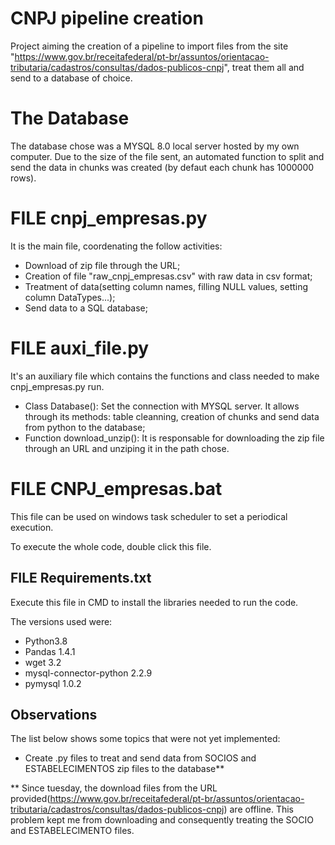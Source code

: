 # CNPJ pipeline creation

Project aiming the creation of a pipeline to import files from the site "https://www.gov.br/receitafederal/pt-br/assuntos/orientacao-tributaria/cadastros/consultas/dados-publicos-cnpj", treat them all and send to a database of choice.

# The Database

The database chose was a MYSQL 8.0 local server hosted by my own computer.
Due to the size of the file sent, an automated function to split and send the data in chunks was created (by defaut each chunk has 1000000 rows).

# FILE cnpj_empresas.py

It is the main file, coordenating the follow activities: 

  - Download of zip file through the URL;
  - Creation of file "raw_cnpj_empresas.csv" with raw data in csv format;
  - Treatment of data(setting column names, filling NULL values, setting column DataTypes...);
  - Send data to a SQL database; 

# FILE auxi_file.py

It's an auxiliary file which contains the functions and class needed to make cnpj_empresas.py run.

  - Class Database(): Set the connection with MYSQL server. It allows through its methods: table cleanning, creation of chunks and send data from python to the database;
  - Function download_unzip(): It is responsable for downloading the zip file through an URL and unziping it in the path chose.  


# FILE CNPJ_empresas.bat

This file can be used on windows task scheduler to set a periodical execution.

To execute the whole code, double click this file.


## FILE Requirements.txt

Execute this file in CMD to install the libraries needed to run the code.

The versions used were:
  - Python3.8
  - Pandas 1.4.1
  - wget 3.2
  - mysql-connector-python 2.2.9
  - pymysql 1.0.2

## Observations

The list below shows some topics that were not yet implemented:

  - Create .py files to treat and send data from SOCIOS and ESTABELECIMENTOS zip files to the database**

** Since tuesday, the download files from the URL provided(https://www.gov.br/receitafederal/pt-br/assuntos/orientacao-tributaria/cadastros/consultas/dados-publicos-cnpj) are offline. This problem kept me from downloading and consequently treating the SOCIO and ESTABELECIMENTO files.



